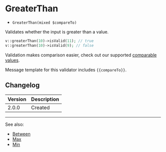 # GreaterThan

- `GreaterThan(mixed $compareTo)`

Validates whether the input is greater than a value.

```php
v::greaterThan(10)->isValid(11); // true
v::greaterThan(10)->isValid(9); // false
```

Validation makes comparison easier, check out our supported 
[comparable values](ComparableValues.md).

Message template for this validator includes `{{compareTo}}`.

## Changelog

Version | Description
--------|-------------
  2.0.0 | Created

***
See also:

- [Between](Between.md)
- [Max](Max.md)
- [Min](Min.md)
